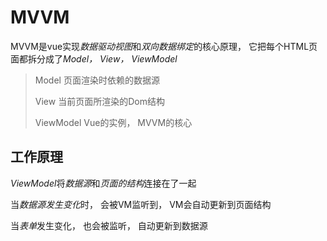 # MVVM

MVVM是vue实现*数据驱动视图*和*双向数据绑定*的核心原理， 它把每个HTML页面都拆分成了*Model， View， ViewModel*

>Model 页面渲染时依赖的数据源
>
>View 当前页面所渲染的Dom结构
>
>ViewModel Vue的实例， MVVM的核心



## 工作原理

*ViewModel*将*数据源*和*页面的结构*连接在了一起

当*数据源发生变化*时， 会被VM监听到， VM会自动更新到页面结构

当*表单*发生变化， 也会被监听， 自动更新到数据源
